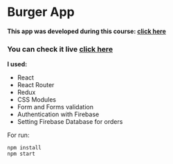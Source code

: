# Burger App
<b>This app was developed during this course: <a href="https://www.udemy.com/course/react-the-complete-guide-incl-redux/">click here</a></b>

### You can check it live <a href="https://react-my-burger-715c3.firebaseapp.com/">click here</a>

<b>I used:</b>

- React
- React Router
- Redux
- CSS Modules
- Form and Forms validation
- Authentication with Firebase
- Setting Firebase Database for orders

For run:

```
npm install
npm start
```
